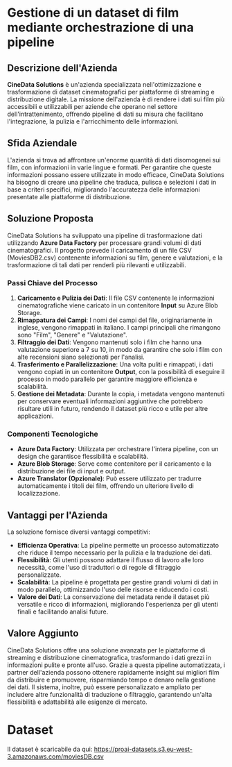 # Gestione di un dataset di film mediante orchestrazione di una pipeline

## Descrizione dell'Azienda
**CineData Solutions** è un'azienda specializzata nell'ottimizzazione e trasformazione di dataset cinematografici per piattaforme di streaming e distribuzione digitale. La missione dell'azienda è di rendere i dati sui film più accessibili e utilizzabili per aziende che operano nel settore dell'intrattenimento, offrendo pipeline di dati su misura che facilitano l'integrazione, la pulizia e l'arricchimento delle informazioni.

## Sfida Aziendale
L'azienda si trova ad affrontare un'enorme quantità di dati disomogenei sui film, con informazioni in varie lingue e formati. Per garantire che queste informazioni possano essere utilizzate in modo efficace, CineData Solutions ha bisogno di creare una pipeline che traduca, pulisca e selezioni i dati in base a criteri specifici, migliorando l'accuratezza delle informazioni presentate alle piattaforme di distribuzione.

## Soluzione Proposta
CineData Solutions ha sviluppato una pipeline di trasformazione dati utilizzando **Azure Data Factory** per processare grandi volumi di dati cinematografici. Il progetto prevede il caricamento di un file CSV (MoviesDB2.csv) contenente informazioni su film, genere e valutazioni, e la trasformazione di tali dati per renderli più rilevanti e utilizzabili. 

### Passi Chiave del Processo
1. **Caricamento e Pulizia dei Dati**: Il file CSV contenente le informazioni cinematografiche viene caricato in un contenitore **Input** su Azure Blob Storage.
2. **Rimappatura dei Campi**: I nomi dei campi del file, originariamente in inglese, vengono rimappati in italiano. I campi principali che rimangono sono "Film", "Genere" e "Valutazione".
3. **Filtraggio dei Dati**: Vengono mantenuti solo i film che hanno una valutazione superiore a 7 su 10, in modo da garantire che solo i film con alte recensioni siano selezionati per l'analisi.
4. **Trasferimento e Parallelizzazione**: Una volta puliti e rimappati, i dati vengono copiati in un contenitore **Output**, con la possibilità di eseguire il processo in modo parallelo per garantire maggiore efficienza e scalabilità.
5. **Gestione dei Metadata**: Durante la copia, i metadata vengono mantenuti per conservare eventuali informazioni aggiuntive che potrebbero risultare utili in futuro, rendendo il dataset più ricco e utile per altre applicazioni.

### Componenti Tecnologiche
- **Azure Data Factory**: Utilizzata per orchestrare l'intera pipeline, con un design che garantisce flessibilità e scalabilità.
- **Azure Blob Storage**: Serve come contenitore per il caricamento e la distribuzione dei file di input e output.
- **Azure Translator (Opzionale)**: Può essere utilizzato per tradurre automaticamente i titoli dei film, offrendo un ulteriore livello di localizzazione.

## Vantaggi per l'Azienda
La soluzione fornisce diversi vantaggi competitivi:
- **Efficienza Operativa**: La pipeline permette un processo automatizzato che riduce il tempo necessario per la pulizia e la traduzione dei dati.
- **Flessibilità**: Gli utenti possono adattare il flusso di lavoro alle loro necessità, come l'uso di traduttori o di regole di filtraggio personalizzate.
- **Scalabilità**: La pipeline è progettata per gestire grandi volumi di dati in modo parallelo, ottimizzando l'uso delle risorse e riducendo i costi.
- **Valore dei Dati**: La conservazione dei metadata rende il dataset più versatile e ricco di informazioni, migliorando l'esperienza per gli utenti finali e facilitando analisi future.

## Valore Aggiunto
CineData Solutions offre una soluzione avanzata per le piattaforme di streaming e distribuzione cinematografica, trasformando i dati grezzi in informazioni pulite e pronte all'uso. Grazie a questa pipeline automatizzata, i partner dell'azienda possono ottenere rapidamente insight sui migliori film da distribuire e promuovere, risparmiando tempo e denaro nella gestione dei dati. Il sistema, inoltre, può essere personalizzato e ampliato per includere altre funzionalità di traduzione o filtraggio, garantendo un'alta flessibilità e adattabilità alle esigenze di mercato.



# Dataset

Il dataset è scaricabile da qui: https://proai-datasets.s3.eu-west-3.amazonaws.com/moviesDB.csv

